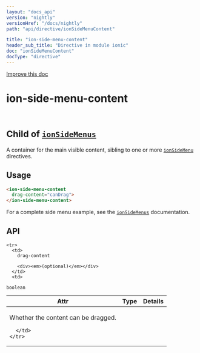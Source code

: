 ```yaml
---
layout: "docs_api"
version: "nightly"
versionHref: "/docs/nightly"
path: "api/directive/ionSideMenuContent"

title: "ion-side-menu-content"
header_sub_title: "Directive in module ionic"
doc: "ionSideMenuContent"
docType: "directive"
---
```


<div class="improve-docs">
  <a href='http://github.com/driftyco/ionic/edit/master/js/ext/angular/src/directive/ionicSideMenu.js#L193'>
    Improve this doc
  </a>
</div>




<h1 class="api-title">

  ion-side-menu-content


<br />
<small>
  Child of <a href="/docs/nightly/api/directive/ionSideMenus"><code>ionSideMenus</code></a>
</small>


</h1>





A container for the main visible content, sibling to one or more
<a href="/docs/nightly/api/directive/ionSideMenu"><code>ionSideMenu</code></a> directives.








  
<h2 id="usage">Usage</h2>
  
```html
<ion-side-menu-content
  drag-content="canDrag">
</ion-side-menu-content>
```
For a complete side menu example, see the
<a href="/docs/nightly/api/directive/ionSideMenus"><code>ionSideMenus</code></a> documentation.
  
  
<h2 id="api" style="clear:both;">API</h2>

<table class="table" style="margin:0;">
  <thead>
    <tr>
      <th>Attr</th>
      <th>Type</th>
      <th>Details</th>
    </tr>
  </thead>
  <tbody>
    
    <tr>
      <td>
        drag-content
        
        <div><em>(optional)</em></div>
      </td>
      <td>
        
  <code>boolean</code>
      </td>
      <td>
        <p>Whether the content can be dragged.</p>

        
      </td>
    </tr>
    
  </tbody>
</table>

  

  





